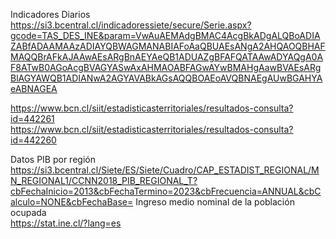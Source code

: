 Indicadores Diarios<br>
https://si3.bcentral.cl/indicadoressiete/secure/Serie.aspx?gcode=TAS_DES_INE&param=VwAuAEMAdgBMAC4AcgBkADgALQBoADIAZABfADAAMAAzADIAYQBWAGMANABIAFoAaQBUAEsANgA2AHQAOQBHAFMAQQBrAFkAJAAwAEsARgBnAEYAeQB1ADUAZgBFAFQATAAwADYAQgA0AF8ATwB0AGoAcgBVAGYASwAxAHMAOABFAGwAYwBMAHgAawBVAEsARgBlAGYAWQB1ADIANwA2AGYAVABkAGsAQQBOAEoAVQBNAEgAUwBGAHYAeABNAGEA



https://www.bcn.cl/siit/estadisticasterritoriales/resultados-consulta?id=442261 <br>
https://www.bcn.cl/siit/estadisticasterritoriales/resultados-consulta?id=442260


Datos PIB por región<br>
https://si3.bcentral.cl/Siete/ES/Siete/Cuadro/CAP_ESTADIST_REGIONAL/MN_REGIONAL1/CCNN2018_PIB_REGIONAL_T?cbFechaInicio=2013&cbFechaTermino=2023&cbFrecuencia=ANNUAL&cbCalculo=NONE&cbFechaBase=
Ingreso medio nominal de la población ocupada<br>
https://stat.ine.cl/?lang=es
